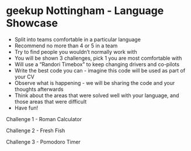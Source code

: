 geekup Nottingham - Language Showcase
=====================================

- Split into teams comfortable in a particular language 
- Recommend no more than 4 or 5 in a team
- Try to find people you wouldn’t normally work with
- You will be shown 3 challenges, pick 1 you are most comfortable with
- Will use a “Randori Timebox” to keep changing drivers and co-pilots
- Write the best code you can - imagine this code will be used as part of your CV
- Observe what is happening - we will be sharing the code and your thoughts afterwards
- Think about the areas that were solved well with your language, and those areas that were difficult
- Have fun!

Challenge 1 - Roman Calculator

Challenge 2 - Fresh Fish

Challenge 3 - Pomodoro Timer







